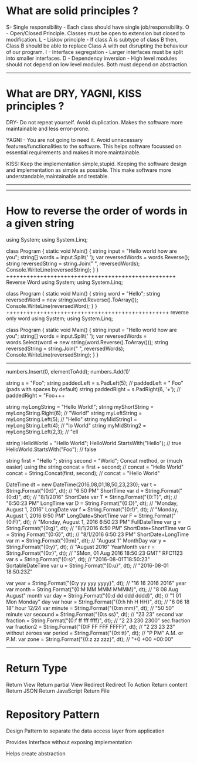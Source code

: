 # What are solid principles ?

S- Single responsibility - Each class should have single job/responsibility.
O - Open/Closed Principle. Classes must be open to extension but closed to modification.
L - Liskov principle - If class A is subtype of class B then, Class B should be able to replace Class A with out disrupting the behaviour of our program.
I - Interface segregation - Larger interfaces must be split into smaller interfaces.
D - Dependency inversion - High level modules should not depend on low level modules. Both must depend on abstraction.

---

# What are DRY, YAGNI, KISS principles ?

DRY- Do not repeat yourself.
Avoid duplication. Makes the software more maintainable and less error-prone.

YAGNI - You are not going to need it.
Avoid unnecessary features/functionalities to the software. This helps software focussed on essential requirements and makes it more maintainable.

KISS: Keep the implementation simple,stupid.
Keeping the software design and implementation as simple as possible.
This make software more understandable,maintainable and testable.

---

---

# How to reverse the order of words in a given string

using System;
using System.Linq;

class Program
{
    static void Main()
    {
        string input = "Hello world how are you";
        string[] words = input.Split(' ');
        var reversedWords = words.Reverse();
        string reversedString = string.Join(" ", reversedWords);
        Console.WriteLine(reversedString);
    }
}
++++++++++++++++++++++++++++++++++++++++++++++++++
Reverse Word
using System;
using System.Linq;

class Program
{
    static void Main()
    {
        string word = "Hello";
        string reversedWord = new string(word.Reverse().ToArray());
        Console.WriteLine(reversedWord);
    }
}
++++++++++++++++++++++++++++++++++++++++++++++++
reverse only word
using System;
using System.Linq;

class Program
{
    static void Main()
    {
        string input = "Hello world how are you";
        string[] words = input.Split(' ');
        var reversedWords = words.Select(word => new string(word.Reverse().ToArray()));
        string reversedString = string.Join(" ", reversedWords);
        Console.WriteLine(reversedString);
    }
}

---

numbers.Insert(0, elementToAdd);
numbers.Add(1)'

 string s = "Foo";
 string paddedLeft = s.PadLeft(5);
// paddedLeft = "  Foo" (pads with spaces by default)
 string paddedRight = s.PadRight(6, '+'); // paddedRight = "Foo+++

 string myLongString = "Hello World!";
 string myShortString = myLongString.Right(6);  // "World!"
 string myLeftString = myLongString.Left(5);    // "Hello"
 string myMidString1 = myLongString.Left(4);    // "lo World"
 string myMidString2 = myLongString.Left(2,3);    // "ell

string HelloWorld = "Hello World";
 HelloWorld.StartsWith("Hello"); // true
 HelloWorld.StartsWith("Foo"); // false

 string first = "Hello ";
 string second = "World";
 Concat method, or (much easier) using the
 string concat = first + second; // concat = "Hello World"
 concat = String.Concat(first, second); // concat = "Hello World"

 DateTime dt = new DateTime(2016,08,01,18,50,23,230);
 var t = String.Format("{0:t}", dt); // "6:50 PM"                             ShortTime
 var d = String.Format("{0:d}", dt); // "8/1/2016"                            ShortDate
 var T = String.Format("{0:T}", dt); // "6:50:23 PM"                          LongTime
 var D = String.Format("{0:D}", dt); // "Monday, August 1, 2016"              LongDate
 var f = String.Format("{0:f}", dt); // "Monday, August 1, 2016 6:50 PM"      LongDate+ShortTime
 var F = String.Format("{0:F}", dt); // "Monday, August 1, 2016 6:50:23 PM"   FullDateTime
 var g = String.Format("{0:g}", dt); // "8/1/2016 6:50 PM"                    ShortDate+ShortTime
 var G = String.Format("{0:G}", dt); // "8/1/2016 6:50:23 PM"                 ShortDate+LongTime
 var m = String.Format("{0:m}", dt); // "August 1"                            MonthDay
 var y = String.Format("{0:y}", dt); // "August 2016"                         YearMonth
 var r = String.Format("{0:r}", dt); // "SMon, 01 Aug 2016 18:50:23 GMT"      RFC1123
 var s = String.Format("{0:s}", dt); // "2016-08-01T18:50:23"                 SortableDateTime
 var u = String.Format("{0:u}", dt); // "2016-08-01 18:50:23Z"

var year =       String.Format("{0:y yy yyy yyyy}", dt); // "16 16 2016 2016"  year
 var month =      String.Format("{0:M MM MMM MMMM}", dt); // "8 08 Aug August"  month
 var day =        String.Format("{0:d dd ddd dddd}", dt); // "1 01 Mon Monday"  day
 var hour =       String.Format("{0:h hh H HH}",     dt); // "6 06 18 18"       hour 12/24
 var minute =     String.Format("{0:m mm}",          dt); // "50 50"            minute
 var secound =    String.Format("{0:s ss}",          dt); // "23 23"            second
 var fraction =   String.Format("{0:f ff fff ffff}", dt); // "2 23 230 2300"    sec.fraction
 var fraction2 =  String.Format("{0:F FF FFF FFFF}", dt); // "2 23 23 23"       without zeroes
 var period =     String.Format("{0:t tt}",          dt); // "P PM"             A.M. or P.M.
 var zone =       String.Format("{0:z zz zzz}",      dt); // "+0 +00 +00:00"

---

# Return Type

Return View
Return partial View
Redirect
Redirect To Action
Return content
Return JSON
Return JavaScript
Return File

# Repository Pattern

Design Pattern to separate the data access layer from application

Provides Interface without exposing implementation

Helps create abstraction
